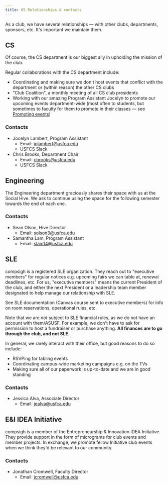 ```yaml
---
title: 05 Relationships & contacts
---
```

As a club, we have several relationships — with other clubs, departments, sponsors, etc. It's important we maintain them.

## CS

Of course, the CS department is our biggest ally in upholding the mission of the club.

Regular collaborations with the CS department include:

- Coordinating and making sure we don't host events that conflict with the department or (within reason) the other CS clubs
- "Club Coalition", a monthly meeting of all CS club presidents
- Working with our amazing Program Assistant Jocelyn to promote our upcoming events department-wide (most often to students, but sometimes to faculty for them to promote in their classes — see [Promoting events](04%20Events.md#Promoting%20events))

### Contacts

- Jocelyn Lambert, Program Assistant
  - Email: jqlambert@usfca.edu
  - USFCS Slack
- Chris Brooks, Department Chair
  - Email: cbrooks@usfca.edu
  - USFCS Slack

## Engineering

The Engineering department graciously shares their space with us at the Social Hive. We ask to continue using the space for the following semester towards the end of each one.

### Contacts

- Sean Olson, Hive Director
  - Email: solson3@usfca.edu
- Samantha Lam, Program Assistant
  - Email: slam14@usfca.edu

## SLE

compsigh is a registered SLE organization. They reach out to "executive members" for regular notices e.g. upcoming fairs we can table at, renewal deadlines, etc. For us, "executive members" means the current President of the club, and either the next President or a leadership team member designated to help manage our relationship with SLE.

See SLE documentation (Canvas course sent to executive members) for info on room reservations, operational rules, etc.

Note that we are _not_ subject to SLE financial rules, as we do not have an account with them/ASUSF. For example, we don't have to ask for permission to host a fundraiser or purchase anything. **All finances are to go through the club, and not SLE.**

In general, we rarely interact with their office, but good reasons to do so include:

- RSVPing for tabling events
- Coordinating campus-wide marketing campaigns e.g. on the TVs
- Making sure all of our paperwork is up-to-date and we are in good standing

### Contacts

- Jessica Alva, Associate Director
  - Email: jealva@usfca.edu

## E&I IDEA Initiative

compsigh is a member of the Entrepreneurship & Innovation IDEA Initiative. They provide support in the form of microgrants for club events and member projects. In exchange, we promote fellow Initiative club events when we think they'd be relevant to our community.

### Contacts

- Jonathan Cromwell, Faculty Director
  - Email: jcromwell@usfca.edu
